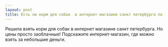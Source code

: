 ```yaml
---
layout: post 
title: Есть ли корм для собак  в интернет магазине санкт петербурга по доступной цене? 
--- 
```

Решила взять корм для собак  в интернет магазине санкт петербурга. Но цены просто заоблачные! Подскажите интернет-магазин, где можно взять за небольшие деньги. 